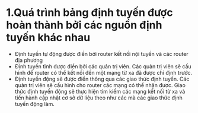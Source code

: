 # 1.Quá trình bảng định tuyến được hoàn thành bởi các nguồn định tuyến khác nhau
- Định tuyến tự động được điền bởi router kết nối nội tuyến và các router địa phương
- Định tuyến tĩnh được điền bởi các quản trị viên. Các quản trị viên sẽ cấu hình để router có thể kết nối đến một mạng từ xa đã được chỉ định trước.
- Định tuyến động sẽ được điền thông qua các giao thức định tuyến. Các quản trị viên sẽ cấu hình cho router các mạng có thể nhận được. Giao thức định tuyến động sẽ thực hiện tìm kiếm các mạng kết nối từ xa và tiến hành cập nhật cơ sở dữ liệu theo như các mà các giao thức định tuyến động làm.
